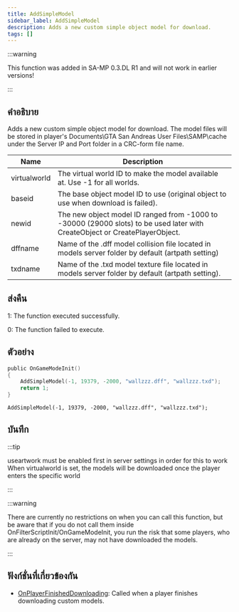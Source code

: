 ```yaml
---
title: AddSimpleModel
sidebar_label: AddSimpleModel
description: Adds a new custom simple object model for download.
tags: []
---
```


:::warning

This function was added in SA-MP 0.3.DL R1 and will not work in earlier versions!

:::

## คำอธิบาย

Adds a new custom simple object model for download. The model files will be stored in player's Documents\GTA San Andreas User Files\SAMP\cache under the Server IP and Port folder in a CRC-form file name.

| Name         | Description                                                                                                                 |
| ------------ | --------------------------------------------------------------------------------------------------------------------------- |
| virtualworld | The virtual world ID to make the model available at. Use -1 for all worlds.                                                 |
| baseid       | The base object model ID to use (original object to use when download is failed).                                           |
| newid        | The new object model ID ranged from -1000 to -30000 (29000 slots) to be used later with CreateObject or CreatePlayerObject. |
| dffname      | Name of the .dff model collision file located in models server folder by default (artpath setting)                          |
| txdname      | Name of the .txd model texture file located in models server folder by default (artpath setting).                           |

## ส่งคืน

1: The function executed successfully.

0: The function failed to execute.

## ตัวอย่าง

```c
public OnGameModeInit()
{
    AddSimpleModel(-1, 19379, -2000, "wallzzz.dff", "wallzzz.txd");
    return 1;
}
```

```
AddSimpleModel(-1, 19379, -2000, "wallzzz.dff", "wallzzz.txd");
```

## บันทึก

:::tip

useartwork must be enabled first in server settings in order for this to work When virtualworld is set, the models will be downloaded once the player enters the specific world

:::

:::warning

There are currently no restrictions on when you can call this function, but be aware that if you do not call them inside OnFilterScriptInit/OnGameModeInit, you run the risk that some players, who are already on the server, may not have downloaded the models.

:::

## ฟังก์ชั่นที่เกี่ยวข้องกัน

- [OnPlayerFinishedDownloading](../../scripting/callbacks/OnPlayerFinishedDownloading.md): Called when a player finishes downloading custom models.
